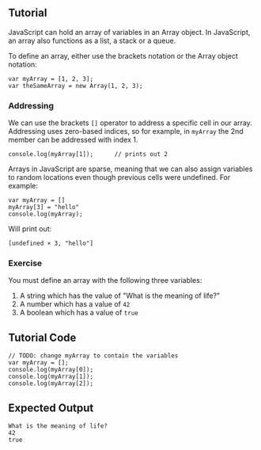 Tutorial
--------

JavaScript can hold an array of variables in an Array object. In JavaScript, an array also functions as a list, a stack or a queue. 

To define an array, either use the brackets notation or the Array object notation:

	var myArray = [1, 2, 3];
	var theSameArray = new Array(1, 2, 3);

### Addressing

We can use the brackets `[]` operator to address a specific cell in our array. Addressing uses zero-based indices, so for example, in `myArray` the 2nd member can be addressed with index 1.

	console.log(myArray[1]);      // prints out 2

Arrays in JavaScript are sparse, meaning that we can also assign variables to random locations even though previous cells were undefined. For example:

	var myArray = []
	myArray[3] = "hello"
	console.log(myArray);

Will print out:

	[undefined × 3, "hello"]

### Exercise

You must define an array with the following three variables:

1. A string which has the value of "What is the meaning of life?"
2. A number which has a value of `42`
3. A boolean which has a value of `true`

Tutorial Code
-------------

	// TODO: change myArray to contain the variables
	var myArray = [];
	console.log(myArray[0]);
	console.log(myArray[1]);
	console.log(myArray[2]);

Expected Output
---------------
	What is the meaning of life?
	42
	true

